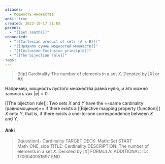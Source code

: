 ```yaml
---
aliases:
  - Мощность множества
anki: true
created: 2023-10-17 21:05
parent:
  - "[[Set (math)]]"
connected:
  - "[[Cartesian product of sets (A x B)]]"
  - "[[Правило суммы мощностей множеств]]"
  - "[[Inclusion-Exclusion principle]]"
  - "[[The bijection rule]]"
tags:
---
```


> [!tip] Cardinality
> The number of elements in a set $X$.
> Denoted by $|X|$ or $\#X$

Например, мощность пустого множества равна нулю, и это можно записать как $| \varnothing | = 0$ 


[[The bijection rule]]:
Two sets $X$ and $Y$ have the ==same cardinality (равномощные)== if there exists a [[Bijective mapping property (function)]] $X$ onto $Y$, that is, if there exists a one-to-one correspondence between $X$ and $Y$. 

#### Anki
> [!question]- Cardinality
TARGET DECK: Math::Set 
START
Math_ONE_side
TITLE: Cardinality
DESCRIPTION: The number of elements in a set $X$.
> Denoted by $|X|$
FORMULA: 
ADDITIONAL:
ID: 1706040051697
END







 


